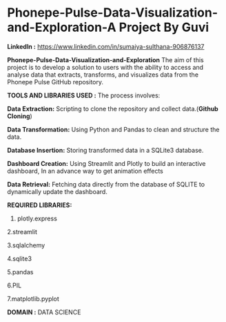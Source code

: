 # Phonepe-Pulse-Data-Visualization-and-Exploration-A Project By Guvi

**LinkedIn :** https://www.linkedin.com/in/sumaiya-sulthana-906876137

**Phonepe-Pulse-Data-Visualization-and-Exploration** 
         The aim of this project is to develop a solution  to users with the ability to access and analyse data that extracts, transforms, and visualizes data from the Phonepe Pulse GitHub repository.
         
**TOOLS AND LIBRARIES USED :** The process involves:

**Data Extraction:** Scripting to clone the repository and collect data.(**Github Cloning**)

**Data Transformation:** Using Python and Pandas to clean and structure the data.

**Database Insertion:** Storing transformed data in a SQLite3 database.

**Dashboard Creation:** Using Streamlit and Plotly to build an interactive dashboard, In an advance way to get animation effects

**Data Retrieval:** Fetching data directly from the database of SQLITE to dynamically update the dashboard.

**REQUIRED LIBRARIES:**


1. plotly.express

2.streamlit

3.sqlalchemy

4.sqlite3

5.pandas

6.PIL

7.matplotlib.pyplot

**DOMAIN :** DATA SCIENCE
